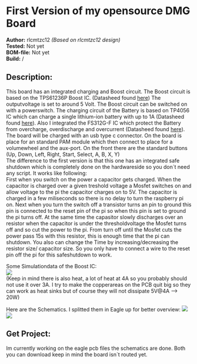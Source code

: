 # First Version of my opensource DMG Board

**Author:** rlcmtzc12 *(Based on rlcmtzc12 design)*  
**Tested:** Not yet  
**BOM-file:** Not yet   
**Build:** /  

## Description:

This board has an integrated charging and Boost circuit. The Boost circuit is based on the TPS61236P Boost IC. (Datasheed found [here](http://www.ti.com/lit/ds/symlink/tps61236p.pdf)) The outputvoltage is set to around 5 Volt. The Boost circuit can be switched on with a powerswitch. The charging circuit of the Battery is based on TP4056 IC which can charge a single lithium-ion battery with up to 1A (Datasheed found [here](https://www.e-gizmo.net/oc/kits%20documents/TP4056-1A%20Li-ion%20Battery%20Charger/TP4056-1A%20Li-ion%20battery%20charger%20Manual.pdf)). Also I integrated the FS312G-F IC which protect the Battery from overcharge, overdischarge and overcurrent (Datasheed found [here](https://www.ic-fortune.com/upload/Download/FS312F-G-DS-12_EN.pdf)). The board will be charged with an usb type c connector. On the board is place for an standard PAM module which then connect to place for a volumewheel and the aux-port. On the front there are the standard buttons (Up, Down, Left, Right, Start, Select, A, B, X, Y)  
The difference to the first version is that this one has an integrated safe shutdown which is completely done on the hardwareside so you don´t need any script.
It works like following:  
First when you switch on the power a capacitor gets charged. When the capacitor is charged over a given treshold voltage a Mosfet switches on and allow voltage to the pi the capacitor charges on to 5V.
The capacitor is charged in a few miliseconds so there is no delay to turn the raspberry pi on. Next when you turn the switch off a transistor turns an pin to ground this pin is connected to the reset pin of
the pi so when this pin is set to ground the pi turns off. At the same time the capasitor slowly discharges over an resistor when the capacitor is under the thresholdvoltage the Mosfet turns off and so cut the power to the pi.
From turn off until the Mosfet cuts the power pass 15s with this resistor, this is enough time that the pi can shutdown. You also can change the Time by increasing/decreasing the resistor size/ capacitor size. So you only have to
connect a wire to the reset pin off the pi for this safeshutdown to work.

Some Simulationdata of the Boost IC:  
![](https://github.com/rlcmtzc/OpenGBZ/blob/master/OSDMG0v2/Images/efficency.PNG)  
(Keep in mind there is also heat, a lot of heat at 4A so you probably should not use it over 3A. I try to make the copperareas on the PCB quit big so they can work as heat sinks but of course they will not dissipate 5V@4A --> 20W)

Here are the Schematics. I splitted them in Eagle up for better overview:
![](https://github.com/rlcmtzc/OpenGBZ/blob/master/OSDMG0v2/Images/power-circuit.PNG)  
![](https://github.com/rlcmtzc/OpenGBZ/blob/master/OSDMG0v2/Images/Button-Audio.PNG)  

## Get Project:
Im currently working on the eagle pcb files the schematics are done. Both you can download keep in mind the board isn´t routed yet.
